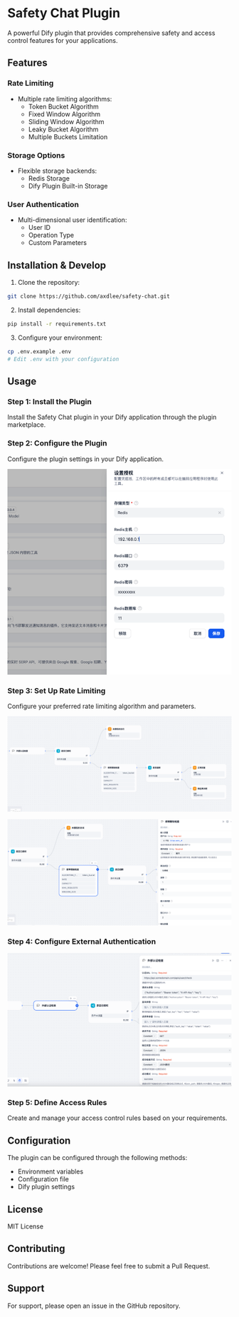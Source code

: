 # Safety Chat Plugin

A powerful Dify plugin that provides comprehensive safety and access control features for your applications.

## Features

### Rate Limiting
- Multiple rate limiting algorithms:
  - Token Bucket Algorithm
  - Fixed Window Algorithm
  - Sliding Window Algorithm
  - Leaky Bucket Algorithm
  - Multiple Buckets Limitation

### Storage Options
- Flexible storage backends:
  - Redis Storage
  - Dify Plugin Built-in Storage

### User Authentication
- Multi-dimensional user identification:
  - User ID
  - Operation Type
  - Custom Parameters

## Installation & Develop

1. Clone the repository:
```bash
git clone https://github.com/axdlee/safety-chat.git
```

2. Install dependencies:
```bash
pip install -r requirements.txt
```

3. Configure your environment:
```bash
cp .env.example .env
# Edit .env with your configuration
```

## Usage

### Step 1: Install the Plugin
Install the Safety Chat plugin in your Dify application through the plugin marketplace.

### Step 2: Configure the Plugin
Configure the plugin settings in your Dify application.

![Plugin Configuration](_assets/config.png)

### Step 3: Set Up Rate Limiting
Configure your preferred rate limiting algorithm and parameters.

![Rate Limiting Setup](_assets/usage-01.png)

![Rate Limiting Setup](_assets/usage-03.png)

### Step 4: Configure External Authentication
![External Authentication](_assets/usage-02.png)

### Step 5: Define Access Rules
Create and manage your access control rules based on your requirements.

## Configuration

The plugin can be configured through the following methods:
- Environment variables
- Configuration file
- Dify plugin settings

## License

MIT License

## Contributing

Contributions are welcome! Please feel free to submit a Pull Request.

## Support

For support, please open an issue in the GitHub repository.



